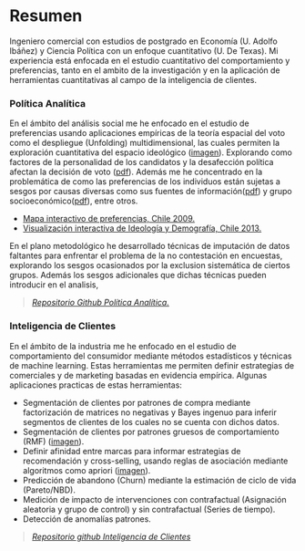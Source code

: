 # Resumen 
Ingeniero comercial con estudios de postgrado en Economía (U. Adolfo Ibáñez) y Ciencia Política con un enfoque cuantitativo (U. De Texas). Mi experiencia está enfocada en el estudio cuantitativo del comportamiento y preferencias, tanto en el ambito de la investigación y en la aplicación de herramientas cuantitativas al campo de la inteligencia de clientes. 

### Política Analítica
En el ámbito del análisis social me he enfocado en el estudio de preferencias usando aplicaciones empíricas de la teoría espacial del voto como el despliegue (Unfolding) multidimensional, las cuales permiten la exploración cuantitativa del espacio ideológico ([imagen](https://raw.githubusercontent.com/rarmijok/Analytical-Politics/master/DATA/Rplot.png)). Explorando como factores de la personalidad de los candidatos y la desafección política afectan la decisión de voto ([pdf](https://github.com/rarmijok/rarmijok.github.io/raw/master/Docs/Political%20Dissafection%20and%20candidate%20personality.pdf)).  Además me he concentrado en la problemática de como las preferencias de los individuos están sujetas a sesgos por causas diversas como sus fuentes de información([pdf](https://github.com/rarmijok/rarmijok.github.io/raw/master/Docs/heteroskedastic%20probit%20model.pdf)) y grupo socioeconómico([pdf](https://github.com/rarmijok/rarmijok.github.io/raw/master/Docs/Bayesian%20paper.pdf)), entre otros.


* [Mapa interactivo de preferencias, Chile 2009.](http://voyager1.rak.cl:3838/Mapacep61/)
* [Visualización interactiva de Ideología y Demografía, Chile 2013.](http://voyager1.rak.cl:3838/Mapacep70/)


En el plano metodológico he desarrollado técnicas de imputación de datos faltantes para enfrentar el problema de la no contestación en encuestas, explorando los sesgos ocasionados por la exclusion sistemática de ciertos grupos. Además los sesgos adicionales que dichas técnicas pueden introducir en el analisis,

> *[Repositorio Github Política Analítica.](https://github.com/rarmijok/Analytical-Politics)*

### Inteligencia de Clientes


En el ámbito de la industria me he enfocado en el estudio de comportamiento del consumidor mediante métodos estadísticos y técnicas de machine learning. Estas herramientas me permiten definir estrategias de comerciales y de marketing basadas en evidencia empírica. Algunas aplicaciones practicas de estas herramientas:

* Segmentación de clientes por patrones de compra mediante factorización de matrices no negativas y Bayes ingenuo para inferir segmentos de clientes de los cuales no se cuenta con dichos datos.
* Segmentación de clientes por patrones gruesos de comportamiento (RMF) ([imagen](https://github.com/rarmijok/rarmijok.github.io/raw/master/Images/RFM.png)).
* Definir afinidad entre marcas para informar estrategias de recomendación y cross-selling, usando reglas de asociación mediante algoritmos como apriori ([imagen](https://github.com/rarmijok/rarmijok.github.io/raw/master/Images/Afinidad.png)).
* Predicción de abandono (Churn) mediante la estimación de ciclo de vida (Pareto/NBD).
* Medición de impacto de intervenciones con contrafactual (Asignación aleatoria y grupo de control) y sin contrafactual (Series de tiempo).
* Detección de anomalías patrones.

> *[Repositorio github Inteligencia de Clientes](https://github.com/rarmijok/Customer-intelligence)*
